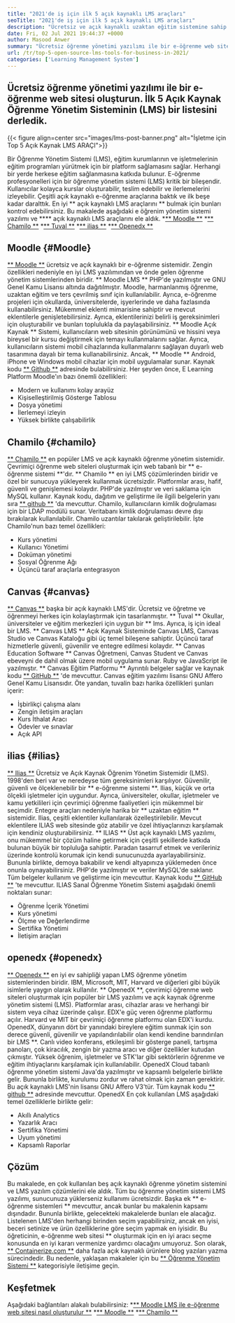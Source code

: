 ```yaml
---
title: "2021'de iş için ilk 5 açık kaynaklı LMS araçları" 
seoTitle: "2021'de iş için ilk 5 açık kaynaklı LMS araçları" 
description: "Ücretsiz ve açık kaynaklı uzaktan eğitim sistemine sahip bir e-öğrenme web sitesi oluşturun. Listeye göz atın ve iş için uygun e-öğrenme LM'lerini seçin." 
date: Fri, 02 Jul 2021 19:44:37 +0000
author: Masood Anwer
summary: "Ücretsiz öğrenme yönetimi yazılımı ile bir e-öğrenme web sitesi oluşturun. İlk 5 Açık Kaynak Öğrenme Yönetim Sisteminin (LMS) bir listesini derledik." 
url: /tr/top-5-open-source-lms-tools-for-business-in-2021/
categories: ['Learning Management System']
---
```


## Ücretsiz öğrenme yönetimi yazılımı ile bir e-öğrenme web sitesi oluşturun. İlk 5 Açık Kaynak Öğrenme Yönetim Sisteminin (LMS) bir listesini derledik.

{{< figure align=center src="images/lms-post-banner.png" alt="İşletme için Top 5 Açık Kaynak LMS ARAÇI">}}

Bir Öğrenme Yönetim Sistemi (LMS), eğitim kurumlarının ve işletmelerinin eğitim programları yürütmek için bir platform sağlamasını sağlar. Herhangi bir yerde herkese eğitim sağlanmasına katkıda bulunur. E-öğrenme profesyonelleri için bir öğrenme yönetim sistemi (LMS) kritik bir bileşendir. Kullanıcılar kolayca kurslar oluşturabilir, teslim edebilir ve ilerlemelerini izleyebilir. Çeşitli açık kaynaklı e-öğrenme araçlarına baktık ve ilk beşe kadar daralttık. En iyi ** açık kaynaklı LMS araçlarını ** bulmak için bunları kontrol edebilirsiniz.
Bu makalede aşağıdaki e öğrenim yönetim sistemi yazılımı ve **** açık kaynaklı LMS araçlarını ele aldık.
  *[** Moodle **][1]
  *[** Chamilo **][2]
  *[** Tuval **][3]
  *[** ilias **][4]
  *[** Openedx **][5]

## Moodle {#Moodle}
[** Moodle **][6] ücretsiz ve açık kaynaklı bir e-öğrenme sistemidir. Zengin özellikleri nedeniyle en iyi LMS yazılımından ve önde gelen öğrenme yönetim sistemlerinden biridir. ** Moodle LMS ** PHP'de yazılmıştır ve GNU Genel Kamu Lisansı altında dağıtılmıştır. Moodle, harmanlanmış öğrenme, uzaktan eğitim ve ters çevrilmiş sınıf için kullanılabilir. Ayrıca, e-öğrenme projeleri için okullarda, üniversitelerde, işyerlerinde ve daha fazlasında kullanabilirsiniz. Mükemmel eklenti mimarisine sahiptir ve mevcut eklentilerle genişletebilirsiniz. Ayrıca, eklentilerinizi belirli iş gereksinimleri için oluşturabilir ve bunları toplulukla da paylaşabilirsiniz.
** Moodle Açık Kaynak ** Sistemi, kullanıcıların web sitesinin görünümünü ve hissini veya bireysel bir kursu değiştirmek için temayı kullanmalarını sağlar. Ayrıca, kullanıcıların sistemi mobil cihazlarında kullanmalarını sağlayan duyarlı web tasarımına dayalı bir tema kullanabilirsiniz. Ancak, ** Moodle ** Android, iPhone ve Windows mobil cihazlar için mobil uygulamalar sunar. Kaynak kodu [** Github **][7] adresinde bulabilirsiniz.
Her şeyden önce, E Learning Platform Moodle'ın bazı önemli özellikleri:
  * Modern ve kullanımı kolay arayüz
  * Kişiselleştirilmiş Gösterge Tablosu
  * Dosya yönetimi
  * İlerlemeyi izleyin
  * Yüksek birlikte çalışabilirlik

## Chamilo {#chamilo}
[** Chamilo **][8] en popüler LMS ve açık kaynaklı öğrenme yönetim sistemidir. Çevrimiçi öğrenme web siteleri oluşturmak için web tabanlı bir ** e-öğrenme sistemi **'dır. ** Chamilo ** en iyi LMS çözümlerinden biridir ve özel bir sunucuya yükleyerek kullanmak ücretsizdir. Platformlar arası, hafif, güvenli ve genişlemesi kolaydır. PHP'de yazılmıştır ve veri saklama için MySQL kullanır. Kaynak kodu, dağıtım ve geliştirme ile ilgili belgelerin yanı sıra [** github **][9] 'da mevcuttur. Chamilo, kullanıcıların kimlik doğrulaması için bir LDAP modülü sunar. Veritabanı kimlik doğrulaması devre dışı bırakılarak kullanılabilir. Chamilo uzantılar takılarak geliştirilebilir.
İşte Chamilo'nun bazı temel özellikleri:
  * Kurs yönetimi
  * Kullanıcı Yönetimi
  * Doküman yönetimi
  * Sosyal Öğrenme Ağı
  * Üçüncü taraf araçlarla entegrasyon

## Canvas {#canvas}
[** Canvas **][10] başka bir açık kaynaklı LMS'dir. Ücretsiz ve öğretme ve öğrenmeyi herkes için kolaylaştırmak için tasarlanmıştır. ** Tuval ** Okullar, üniversiteler ve eğitim merkezleri için uygun bir ** lms. Ayrıca, iş için ideal bir LMS. ** Canvas LMS ** Açık Kaynak Sisteminde Canvas LMS, Canvas Studio ve Canvas Kataloğu gibi üç temel bileşene sahiptir. Üçüncü taraf hizmetlerle güvenli, güvenilir ve entegre edilmesi kolaydır. ** Canvas Education Software ** Canvas Öğretmeni, Canvas Student ve Canvas ebeveyni de dahil olmak üzere mobil uygulama sunar. Ruby ve JavaScript ile yazılmıştır. ** Canvas Eğitim Platformu ** Ayrıntılı belgeler sağlar ve kaynak kodu [** GitHub **][11] 'de mevcuttur. Canvas eğitim yazılımı lisansı GNU Affero Genel Kamu Lisansıdır.
Öte yandan, tuvalin bazı harika özellikleri şunları içerir:
  * İşbirlikçi çalışma alanı
  * Zengin iletişim araçları
  * Kurs İthalat Aracı
  * Ödevler ve sınavlar
  * Açık API

## ilias {#ilias}
[** Ilias **][12] Ücretsiz ve Açık Kaynak Öğrenim Yönetim Sistemidir (LMS). 1998'den beri var ve neredeyse tüm gereksinimleri karşılıyor. Güvenilir, güvenli ve ölçeklenebilir bir ** e-öğrenme sistemi **. Ilias, küçük ve orta ölçekli işletmeler için uygundur. Ayrıca, üniversiteler, okullar, işletmeler ve kamu yetkilileri için çevrimiçi öğrenme faaliyetleri için mükemmel bir seçimdir. Entegre araçları nedeniyle harika bir ** uzaktan eğitim ** sistemidir. Ilias, çeşitli eklentiler kullanılarak özelleştirilebilir. Mevcut eklentilere ILIAS web sitesinde göz atabilir ve özel ihtiyaçlarınızı karşılamak için kendiniz oluşturabilirsiniz.
** ILIAS ** Üst açık kaynaklı LMS yazılımı, onu mükemmel bir çözüm haline getirmek için çeşitli şekillerde katkıda bulunan büyük bir topluluğa sahiptir. Paradan tasarruf etmek ve verileriniz üzerinde kontrolü korumak için kendi sunucunuzda ayarlayabilirsiniz. Bununla birlikte, demoya bakabilir ve kendi altyapınıza yüklemeden önce onunla oynayabilirsiniz. PHP'de yazılmıştır ve veriler MySQL'de saklanır. Tüm belgeler kullanım ve geliştirme için mevcuttur. Kaynak kodu [** GitHub **][13] 'te mevcuttur.
ILIAS Sanal Öğrenme Yönetim Sistemi aşağıdaki önemli noktaları sunar:
  * Öğrenme İçerik Yönetimi
  * Kurs yönetimi
  * Ölçme ve Değerlendirme
  * Sertifika Yönetimi
  * İletişim araçları

## openedx {#openedx}
[** Openedx **][14] en iyi ev sahipliği yapan LMS öğrenme yönetim sistemlerinden biridir. IBM, Microsoft, MIT, Harvard ve diğerleri gibi büyük isimlerle yaygın olarak kullanılır. ** OpenedX **, çevrimiçi öğrenme web siteleri oluşturmak için popüler bir LMS yazılımı ve açık kaynak öğrenme yönetim sistemi (LMS). Platformlar arası, cihazlar arası ve herhangi bir sistem veya cihaz üzerinde çalışır. EDX'e güç veren öğrenme platformu açılır. Harvard ve MIT bir çevrimiçi öğrenme platformu olan EDX'i kurdu. OpenedX, dünyanın dört bir yanındaki bireylere eğitim sunmak için son derece güvenli, güvenilir ve yapılandırılabilir olan kendi kendine barındırılan bir LMS **.
Canlı video konferans, etkileşimli bir gösterge paneli, tartışma panoları, çok kiracılık, zengin bir yazma aracı ve diğer özellikler kutudan çıkmıştır. Yüksek öğrenim, işletmeler ve STK'lar gibi sektörlerin öğrenme ve eğitim ihtiyaçlarını karşılamak için kullanılabilir. OpenedX Cloud tabanlı öğrenme yönetim sistemi Java'da yazılmıştır ve kapsamlı belgelerle birlikte gelir. Bununla birlikte, kurulumu zordur ve rahat olmak için zaman gerektirir. Bu açık kaynaklı LMS'nin lisansı GNU Affero V3'tür. Tüm kaynak kodu [** github **][15] adresinde mevcuttur.
OpenedX En çok kullanılan LMS aşağıdaki temel özelliklerle birlikte gelir:
  * Akıllı Analytics
  * Yazarlık Aracı
  * Sertifika Yönetimi
  * Uyum yönetimi
  * Kapsamlı Raporlar

## Çözüm
Bu makalede, en çok kullanılan beş açık kaynaklı öğrenme yönetim sistemini ve LMS yazılım çözümlerini ele aldık. Tüm bu öğrenme yönetim sistemi LMS yazılımı, sunucunuza yüklerseniz kullanımı ücretsizdir. Başka ek ** e-öğrenme sistemleri ** mevcuttur, ancak bunlar bu makalenin kapsamı dışındadır. Bununla birlikte, gelecekteki makalelerde bunları ele alacağız. Listelenen LMS'den herhangi birinden seçim yapabilirsiniz, ancak en iyisi, beceri setinize ve ürün özelliklerine göre seçim yapmak en iyisidir. Bu öğreticinin, e-öğrenme web sitesi ** oluşturmak için en iyi aracı seçme konusunda en iyi kararı vermenize yardımcı olacağını umuyoruz.
Son olarak, [** Containerize.com **][16] daha fazla açık kaynaklı ürünlere blog yazıları yazma sürecindedir. Bu nedenle, yaklaşan makaleler için bu [** Öğrenme Yönetim Sistemi **][17] kategorisiyle iletişime geçin.

## Keşfetmek
Aşağıdaki bağlantıları alakalı bulabilirsiniz:
  *[** Moodle LMS ile e-öğrenme web sitesi nasıl oluşturulur **][18]
  *[** Moodle **][19]
  *[** Chamilo **][20]

  
[1]: #Moodle
[2]: #Chamilo
[3]: #Canvas
[4]: #ILIAS
[5]: #OpenEdx
[6]: https://moodle.org/
[7]: https://github.com/moodle/moodle
[8]: https://chamilo.org/en/
[9]: https://github.com/chamilo/chamilo-lms
[10]: https://www.instructure.com/canvas
[11]: https://github.com/instructure/canvas-lms
[12]: https://www.ilias.de/en/
[13]: https://github.com/ILIAS-eLearning/ILIAS
[14]: https://open.edx.org/
[15]: https://github.com/edx/edx-platform
[16]: https://containerize.com
[17]: https://blog.containerize.com/category/learning-management-system/
[18]: https://blog.containerize.com/learning-management-system/how-to-create-e-learning-platform-with-moodle-lms/
[19]: https://products.containerize.com/lms/moodle/
[20]: https://products.containerize.com/lms/chamilo/
